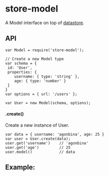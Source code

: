 # store-model

A Model interface on top of [datastore](https://github.com/bredele/datastore/).

## API

```
var Model = require('store-model');

// Create a new Model type
var schema = { 
 id: 'User', 
 properties: {
    username: { type: 'string' },
    age: { type: 'number' }
 }
}
var options = { url: '/users' };

var User = new Model(schema, options);
```
#### .create()
Create a new instance of User.
```
var data = { username: 'agonbina', age: 25 }
var user = User.create(data);
user.get('username')    // 'agonbina'
user.get('age')         // 25
user.model()            // data 
```


## Example:

